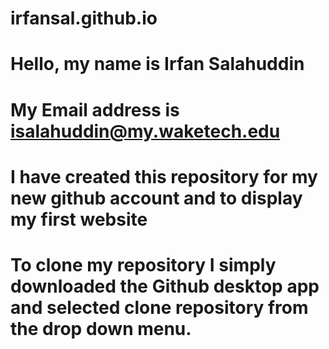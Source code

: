 # irfansal.github.io
# Hello, my name is Irfan Salahuddin 
# My Email address is isalahuddin@my.waketech.edu
# I have created this repository for my new github account and to display my first website
# To clone my repository I simply downloaded the Github desktop app and selected clone repository from the drop down menu.
